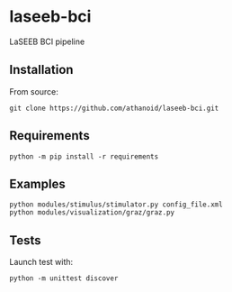 # laseeb-bci
LaSEEB BCI pipeline


## Installation

From source:

```
git clone https://github.com/athanoid/laseeb-bci.git
```


## Requirements

```
python -m pip install -r requirements
```

## Examples

```
python modules/stimulus/stimulator.py config_file.xml
python modules/visualization/graz/graz.py
```

## Tests

Launch test with:
```
python -m unittest discover
```
